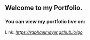 ## Welcome to my Portfolio.

### You can view my portfolio live on: 

Link: *https://raphaelmayer.github.io/go*
